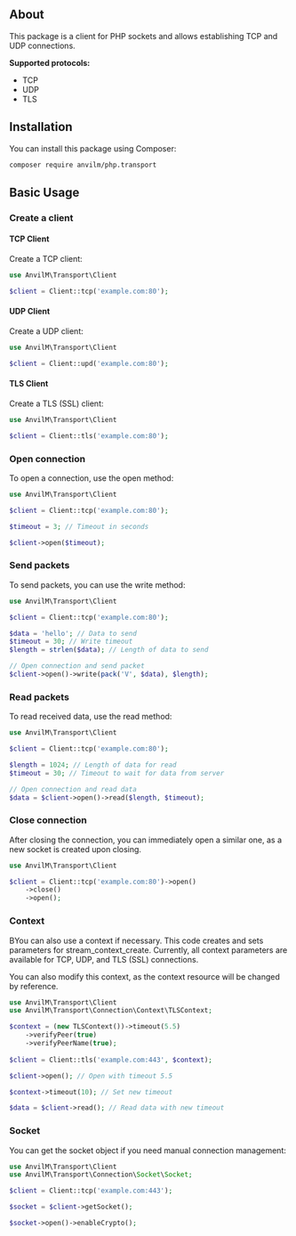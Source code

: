 ## About
This package is a client for PHP sockets and allows establishing TCP and UDP connections.

**Supported protocols:**
- TCP
- UDP
- TLS

## Installation

You can install this package using Composer:

```bash
composer require anvilm/php.transport
```

## Basic Usage

### Create a client

#### TCP Client
Create a TCP client:

```php
use AnvilM\Transport\Client

$client = Client::tcp('example.com:80');
```

#### UDP Client
Create a UDP client:

```php
use AnvilM\Transport\Client

$client = Client::upd('example.com:80');
```

#### TLS Client
Create a TLS (SSL) client:

```php
use AnvilM\Transport\Client

$client = Client::tls('example.com:80');
```

### Open connection
To open a connection, use the open method:

```php
use AnvilM\Transport\Client

$client = Client::tcp('example.com:80');

$timeout = 3; // Timeout in seconds

$client->open($timeout);
```

### Send packets
To send packets, you can use the write method:

```php
use AnvilM\Transport\Client

$client = Client::tcp('example.com:80');

$data = 'hello'; // Data to send
$timeout = 30; // Write timeout
$length = strlen($data); // Length of data to send

// Open connection and send packet
$client->open()->write(pack('V', $data), $length);
```

### Read packets
To read received data, use the read method:

```php
use AnvilM\Transport\Client

$client = Client::tcp('example.com:80');

$length = 1024; // Length of data for read
$timeout = 30; // Timeout to wait for data from server

// Open connection and read data
$data = $client->open()->read($length, $timeout);
```

### Close connection
After closing the connection, you can immediately open a similar one, as a new socket is created upon closing.
```php
use AnvilM\Transport\Client

$client = Client::tcp('example.com:80')->open()
    ->close()
    ->open();
```

### Context
ВYou can also use a context if necessary. This code creates and sets parameters for stream_context_create. Currently, all context parameters are available for TCP, UDP, and TLS (SSL) connections.

You can also modify this context, as the context resource will be changed by reference.

```php
use AnvilM\Transport\Client
use AnvilM\Transport\Connection\Context\TLSContext;

$context = (new TLSContext())->timeout(5.5)
    ->verifyPeer(true)
    ->verifyPeerName(true);
        
$client = Client::tls('example.com:443', $context);

$client->open(); // Open with timeout 5.5

$context->timeout(10); // Set new timeout

$data = $client->read(); // Read data with new timeout
```



### Socket
You can get the socket object if you need manual connection management:

```php
use AnvilM\Transport\Client
use AnvilM\Transport\Connection\Socket\Socket;

$client = Client::tcp('example.com:443');

$socket = $client->getSocket();

$socket->open()->enableCrypto();
```